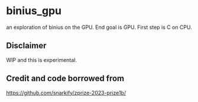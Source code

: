 # binius_gpu
an exploration of binius on the GPU. End goal is GPU. First step is C on CPU. 








## Disclaimer
WIP and this is experimental. 


## Credit and code borrowed from
https://github.com/snarkify/zprize-2023-prize1b/










